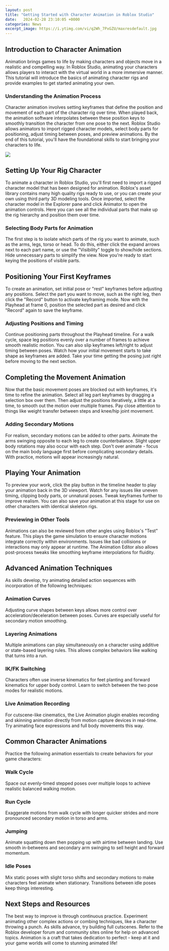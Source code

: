 ```yaml
---
layout: post
title: "Getting Started with Character Animation in Roblox Studio"
date:   2024-02-28 23:10:05 +0000
categories: News
excerpt_image: https://i.ytimg.com/vi/q2Wh_7PxGZU/maxresdefault.jpg
---
```

## Introduction to Character Animation

Animation brings games to life by making characters and objects move in a realistic and compelling way. In Roblox Studio, animating your characters allows players to interact with the virtual world in a more immersive manner. This tutorial will introduce the basics of animating character rigs and provide examples to get started animating your own.

### Understanding the Animation Process

Character animation involves setting keyframes that define the position and movement of each part of the character rig over time. When played back, the animation software interpolates between these position keys to smoothly transition the character from one pose to the next. Roblox Studio allows animators to import rigged character models, select body parts for positioning, adjust timing between poses, and preview animations. By the end of this tutorial, you'll have the foundational skills to start bringing your characters to life.


![](https://i.ytimg.com/vi/q2Wh_7PxGZU/maxresdefault.jpg)
## Setting Up Your Rig Character

To animate a character in Roblox Studio, you'll first need to import a rigged character model that has been designed for animation. Roblox's asset library contains many high quality rigs ready to use, or you can create your own using third party 3D modeling tools. Once imported, select the character model in the Explorer pane and click Animator to open the animation controls. Here you can see all the individual parts that make up the rig hierarchy and position them over time.

### Selecting Body Parts for Animation  

The first step is to isolate which parts of the rig you want to animate, such as the arms, legs, torso or head. To do this, either click the expand arrows next to each part name, or use the "Visibility" toggle to show/hide sections. Hide unnecessary parts to simplify the view. Now you're ready to start keying the positions of visible parts.

## Positioning Your First Keyframes

To create an animation, set initial pose or "rest" keyframes before adjusting any positions. Select the part you want to move, such as the right leg, then click the "Record" button to activate keyframing mode. Now with the Playhead at frame 0, position the selected part as desired and click "Record" again to save the keyframe. 

### Adjusting Positions and Timing

Continue positioning parts throughout the Playhead timeline. For a walk cycle, space leg positions evenly over a number of frames to achieve smooth realistic motion. You can also slip keyframes left/right to adjust timing between poses. Watch how your initial movement starts to take shape as keyframes are added. Take your time getting the posing just right before moving to the next section.

## Completing the Movement Animation 

Now that the basic movement poses are blocked out with keyframes, it's time to refine the animation. Select all leg part keyframes by dragging a selection box over them. Then adjust the positions iteratively, a little at a time, to smooth out the motion over multiple frames. Pay close attention to things like weight transfer between steps and knee/hip joint movement.

### Adding Secondary Motions

For realism, secondary motions can be added to other parts. Animate the arms swinging opposite to each leg to create counterbalance. Slight upper body rotations may also occur with each step. Don't over animate - focus on the main body language first before complicating secondary details. With practice, motions will appear increasingly natural. 

## Playing Your Animation

To preview your work, click the play button in the timeline header to play your animation back in the 3D viewport. Watch for any issues like uneven timing, clipping body parts, or unnatural poses. Tweak keyframes further to improve realism. You can also save your animation at this stage for use on other characters with identical skeleton rigs.

### Previewing in Other Tools

Animations can also be reviewed from other angles using Roblox's "Test" feature. This plays the game simulation to ensure character motions integrate correctly within environments. Issues like bad collisions or interactions may only appear at runtime. The Animation Editor also allows post-process tweaks like smoothing keyframe interpolations for fluidity.

## Advanced Animation Techniques

As skills develop, try animating detailed action sequences with incorporation of the following techniques:

### Animation Curves
Adjusting curve shapes between keys allows more control over acceleration/deceleration between poses. Curves are especially useful for secondary motion smoothing.

### Layering Animations
Multiple animations can play simultaneously on a character using additive or state-based layering rules. This allows complex behaviors like walking that turns into a run.

### IK/FK Switching
Characters often use inverse kinematics for feet planting and forward kinematics for upper body control. Learn to switch between the two pose modes for realistic motions.

### Live Animation Recording
For cutscene-like cinematics, the Live Animation plugin enables recording and skinning animation directly from motion capture devices in real-time. Try animating face expressions and full body movements this way.

## Common Character Animations

Practice the following animation essentials to create behaviors for your game characters:

### Walk Cycle
Space out evenly-timed stepped poses over multiple loops to achieve realistic balanced walking motion.

### Run Cycle  
Exaggerate motions from walk cycle with longer quicker strides and more pronounced secondary motion in torso and arms.

### Jumping
Animate squatting down then popping up with airtime between landing. Use smooth in-betweens and secondary arm swinging to sell height and forward momentum.  

### Idle Poses
Mix static poses with slight torso shifts and secondary motions to make characters feel animate when stationary. Transitions between idle poses keep things interesting.

## Next Steps and Resources

The best way to improve is through continuous practice. Experiment animating other complex actions or combing techniques, like a character throwing a punch. As skills advance, try building full cutscenes. Refer to the Roblox developer forum and community sites online for help on advanced topics. Animation is a craft that takes dedication to perfect - keep at it and your game worlds will come to stunning animated life!